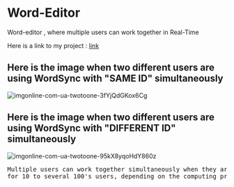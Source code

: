 # Word-Editor
Word-editor ,  where multiple users can work together in Real-Time

Here is a link to my project : [link](https://wordsync.netlify.app)


## Here is the image when two different users are using WordSync with "SAME ID" simultaneously

![imgonline-com-ua-twotoone-3fYjQdGKox6Cg](https://github.com/Vaibhavr-007/Word-Editor/assets/90847434/271b309a-83b6-455d-b3fe-e3ec2d0a6acd)

## Here is the image when two different users are using WordSync with "DIFFERENT ID" simultaneously

![imgonline-com-ua-twotoone-95kX8yqoHdY860z](https://github.com/Vaibhavr-007/Word-Editor/assets/90847434/14d82af5-716a-4cfe-9ffa-74f848538a89)

<pre>
Multiple users can work together simultaneously when they are using same ID as you can see above as it Supports concurrent collaboration 
for 10 to several 100's users, depending on the computing processor used.
</pre>
